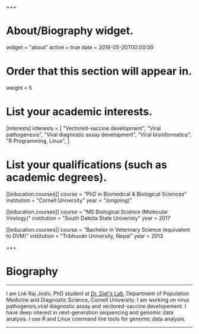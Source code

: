 +++
# About/Biography widget.
widget = "about"
active = true
date = 2018-05-20T00:00:00

# Order that this section will appear in.
weight = 5

# List your academic interests.
[interests]
  interests = [
    "Vectored-vaccine development",
    "Viral pathogenesis",
    "Viral diagnostic assay development",
    "Viral bioinformatics",
    "R Programming, Linux",
  ]

# List your qualifications (such as academic degrees).
[[education.courses]]
  course = "PhD in Biomedical & Biological Sciences"
  institution = "Cornell University"
  year = "(ongoing)"

[[education.courses]]
  course = "MS Biological Science (Molecular Virology)"
  institution = "South Dakota State Univeristy"
  year = 2017

[[education.courses]]
  course = "Bachelor in Veterinary Science (equivalent to DVM)"
  institution = "Tribhuvan University, Nepal"
  year = 2013
 
+++

# Biography
***
I am Lok Raj Joshi, PhD student at [Dr. Diel's Lab](https://www.diellab.net), Department of Population Medicine and Diagnostic Science, Cornell University. I am working on virus pathogensis,viral diagnostic assay and vectored-vaccine developement.
I have deep  interest in next-generation sequencing and genomic data analysis. I use R and Linux command line tools for genomic data analysis.  
***


<script data-ad-client="ca-pub-3971745378087481" async src="https://pagead2.googlesyndication.com/pagead/js/adsbygoogle.js"></script>
